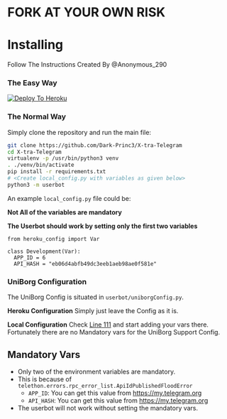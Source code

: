 # FORK AT YOUR OWN RISK
# Installing
Follow The Instructions Created By @Anonymous_290
### The Easy Way

[![Deploy To Heroku](https://www.herokucdn.com/deploy/button.svg)](https://heroku.com/deploy)

### The Normal Way

Simply clone the repository and run the main file:
```sh
git clone https://github.com/Dark-Princ3/X-tra-Telegram
cd X-tra-Telegram
virtualenv -p /usr/bin/python3 venv
. ./venv/bin/activate
pip install -r requirements.txt
# <Create local_config.py with variables as given below>
python3 -m userbot
```

An example `local_config.py` file could be:

**Not All of the variables are mandatory**

__The Userbot should work by setting only the first two variables__

```python3
from heroku_config import Var

class Development(Var):
  APP_ID = 6
  API_HASH = "eb06d4abfb49dc3eeb1aeb98ae0f581e"
```

### UniBorg Configuration

The UniBorg Config is situated in `userbot/uniborgConfig.py`.

**Heroku Configuration**
Simply just leave the Config as it is.

**Local Configuration**
Check [Line 111](https://github.com/Total-Noob-69/X-tra-Telegram/blob/master/userbot/uniborgConfig.py#L111) and start adding your vars there.
Fortunately there are no Mandatory vars for the UniBorg Support Config.

## Mandatory Vars

- Only two of the environment variables are mandatory.
- This is because of `telethon.errors.rpc_error_list.ApiIdPublishedFloodError`
    - `APP_ID`:   You can get this value from https://my.telegram.org
    - `API_HASH`:   You can get this value from https://my.telegram.org
- The userbot will not work without setting the mandatory vars.
